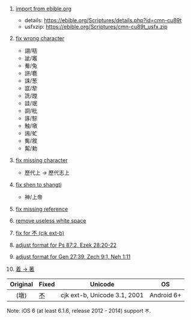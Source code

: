 1. [import from ebible.org](../../commit/eb34c1e)
   - details: https://ebible.org/Scriptures/details.php?id=cmn-cu89t
   - usfxzip: https://ebible.org/Scriptures/cmn-cu89t_usfx.zip

2. [fix wrong character](../../commit/d3a0650)
   - 詡/秸
   - 訿/竈
   - 觠/兔
   - 誁/麅
   - 誄/葱
   - 誆/犂
   - 詵/蹚
   - 詿/珉
   - 詷/秕
   - 誃/騌
   - 触/墩
   - 詴/虻
   - 觜/敘
   - 觢/勅

3. [fix missing character](../../commit/72156d0)
   - 歷代上 -> 歷代志上

4. [fix shen to shangti](../../commit/edbac49)
   - 神/上帝

5. [fix missing reference](../../commit/6672586)

6. [remove useless white space](../../commit/31e9939)

7. [fix for 𣎴 (cjk ext-b)](../../commit/c6287a6)

8. [adjust format for Ps 87:2, Ezek 28:20-22](../../commit/e8c50b5)

9. [adjust format for Gen 27:39, Zech 9:1, Neh 1:11](../../commit/ae861a5)

9. [着 -> 著](../../commit/2758a55)

| Original | Fixed | Unicode | OS |
| :--: | -- | ------- | -- |
| (墩) | [𣎴](https://www.unicode.org/cgi-bin/GetUnihanData.pl?codepoint=233b4) | cjk ext-b, Unicode 3.1, 2001 | Android 6+ |

Note: iOS 6 (at least 6.1.6, release 2012 - 2014) support `𣎴`.
